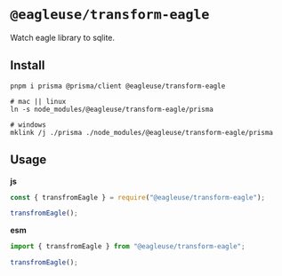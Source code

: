 # `@eagleuse/transform-eagle`

Watch eagle library to sqlite.

## Install

```shell
pnpm i prisma @prisma/client @eagleuse/transform-eagle

# mac || linux
ln -s node_modules/@eagleuse/transform-eagle/prisma

# windows
mklink /j ./prisma ./node_modules/@eagleuse/transform-eagle/prisma
```

## Usage

**js**

```js
const { transfromEagle } = require("@eagleuse/transform-eagle");

transfromEagle();
```

**esm**

```ts
import { transfromEagle } from "@eagleuse/transform-eagle";

transfromEagle();
```
